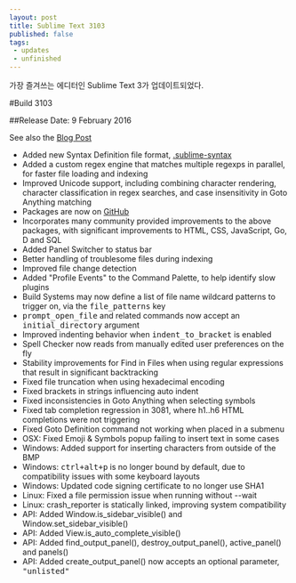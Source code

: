 ```yaml
---
layout: post
title: Sublime Text 3103
published: false
tags:
 - updates
 - unfinished
---
```

가장 즐겨쓰는 에디터인 Sublime Text 3가 업데이트되었다.

#Build 3103

##Release Date: 9 February 2016

See also the [Blog Post](https://www.sublimetext.com/blog/articles/sublime-text-3-build-3103)

<ul>
    <li>Added new Syntax Definition file format, <a href="https://www.sublimetext.com/docs/3/syntax.html">.sublime-syntax</a></li>
    <li>Added a custom regex engine that matches multiple regexps in parallel, for faster file loading and indexing</li>
    <li>Improved Unicode support, including combining character rendering, character classification in regex searches, and case insensitivity in Goto Anything matching</li>
    <li>Packages are now on <a href="https://github.com/sublimehq/Packages">GitHub</a></li>
    <li>Incorporates many community provided improvements to the above packages, with significant improvements to HTML, CSS, JavaScript, Go, D and SQL</li>
    <li>Added Panel Switcher to status bar</li>
    <li>Better handling of troublesome files during indexing</li>
    <li>Improved file change detection</li>
    <li>Added "Profile Events" to the Command Palette, to help identify slow plugins</li>
    <li>Build Systems may now define a list of file name wildcard patterns to trigger on, via the <tt>file_patterns</tt> key</li>
    <li><tt>prompt_open_file</tt> and related commands now accept an <tt>initial_directory</tt> argument</li>
    <li>Improved indenting behavior when <tt>indent_to_bracket</tt> is enabled</li>
    <li>Spell Checker now reads from manually edited user preferences on the fly</li>
    <li>Stability improvements for Find in Files when using regular expressions that result in significant backtracking</li>
    <li>Fixed file truncation when using hexadecimal encoding</li>
    <li>Fixed brackets in strings influencing auto indent</li>
    <li>Fixed inconsistencies in Goto Anything when selecting symbols</li>
    <li>Fixed tab completion regression in 3081, where h1..h6 HTML completions were not triggering</li>
    <li>Fixed Goto Definition command not working when placed in a submenu</li>
    <li>OSX: Fixed Emoji &amp; Symbols popup failing to insert text in some cases</li>
    <li>Windows: Added support for inserting characters from outside of the BMP</li>
    <li>Windows: <tt>ctrl+alt+p</tt> is no longer bound by default, due to compatibility issues with some keyboard layouts</li>
    <li>Windows: Updated code signing certificate to no longer use SHA1</li>
    <li>Linux: Fixed a file permission issue when running without --wait</li>
    <li>Linux: crash_reporter is statically linked, improving system compatibility</li>
    <li>API: Added Window.is_sidebar_visible() and Window.set_sidebar_visible()</li>
    <li>API: Added View.is_auto_complete_visible()</li>
    <li>API: Added find_output_panel(), destroy_output_panel(), active_panel() and panels()</li>
    <li>API: Added create_output_panel() now accepts an optional parameter, <tt>"unlisted"</tt></li>
</ul>
